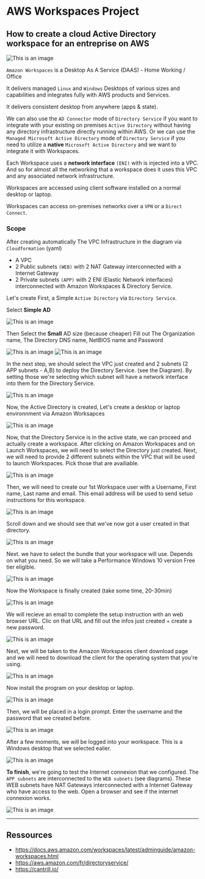 # AWS Workspaces Project

## How to create a cloud Active Directory workspace for an entreprise on AWS

![This is an image](https://github.com/stanleycharles/AWS/blob/main/AWS%20Workspaces%20Project/AWS%20Workspaces%20Diagram.png)

`Amazon Workspaces` is a Desktop As A Service (DAAS) - Home Working / Office

It delivers managed `Linux` and `Windows` Desktops of various sizes and capabilities and integrates fully with AWS products and Services. 

It delivers consistent desktop from anywhere (apps & state).

We can also use the ``AD Connector`` mode of ``Directory Service`` if you want to integrate with your existing on premises ``Active Directory`` without having any directory infrastructure directly running within AWS. Or we can use the ``Managed Microsoft Active Directory`` mode of ``Directory Service`` if you need to utilize a **native** ``Microsoft Active Directory`` and we want to integrate it with Workspaces.

Each Workspace uses a **network interface** ``(ENI)`` with is injected into a VPC. And so for almost all the networking that a workspace does it uses this VPC and any associated network infrastructure.

Workspaces are accessed using client software installed on a normal desktop or laptop.

Workspaces can access on-premises networks over a ``VPN`` or a ``Direct Connect``.

### Scope

After creating automatically The VPC Infrastructure in the diagram via ``Cloudformation`` (yaml)
 - A VPC
 - 2 Public subnets ``(WEB)`` with 2 NAT Gateway interconnected with a Internet Gateway 
 - 2 Private subnets ``(APP)`` with 2 ENI (Elastic Network interfaces) interconnected with Amazon Workspaces & Directory Service.

Let's create First, a Simple ``Active Directory`` via ``Directory Service``.

Select **Simple AD**

![This is an image](https://github.com/stanleycharles/AWS/blob/main/AWS%20Workspaces%20Project/AWS%20Directory%20Service%20-%20Select%20The%20AD.png)

Then Select the **Small** AD size (because cheaper)
Fill out The Organization name, The Directory DNS name, NetBIOS name and Password

![This is an image](https://github.com/stanleycharles/AWS/blob/main/AWS%20Workspaces%20Project/AWS%20Directory%20Service%20-%20Fill%20out%20pt.1.png)
![This is an image](https://github.com/stanleycharles/AWS/blob/main/AWS%20Workspaces%20Project/AWS%20Directory%20Service%20-%20Fill%20out%20pt.2.png)

In the next step, we should select the VPC just created and 2 subnets (2 APP subnets - A,B) to deploy the Directory Service. (see the Diagram).
By setting those we're selecting which subnet will have a network interface into them for the Directory Service.

![This is an image](https://github.com/stanleycharles/AWS/blob/main/AWS%20Workspaces%20Project/AWS%20Directory%20Service%20-%20Select%20VPC-SN.png)

Now, the Active Directory is created, Let's create a desktop or laptop environnment via Amazon Worksapces

![This is an image](https://github.com/stanleycharles/AWS/blob/main/AWS%20Workspaces%20Project/AWS%20Directory%20Service%20-%20AD%20Created.png)

Now, that the Directory Service is in the active state, we can proceed and actually create a workspace. After clicking on Amazon Workspaces and on Launch Workspaces, we will need to select the Directory just created. 
Next, we will need to provide 2 different subnets within the VPC that will be used to launch Workspaces. Pick those that are availiable.

![This is an image](https://github.com/stanleycharles/AWS/blob/main/AWS%20Workspaces%20Project/AWS%20Workspaces%20-%20Create%20Workspaces.png)

Then, we will need to create our 1st Workspace user with a Username, First name, Last name and email. This email address will be used to send setuo instructions for this workspace.

![This is an image](https://github.com/stanleycharles/AWS/blob/main/AWS%20Workspaces%20Project/AWS%20Workspaces%20-%20Add%20AD%20User.png)

Scroll down and we should see that we've now got a user created in that directory.

![This is an image](https://github.com/stanleycharles/AWS/blob/main/AWS%20Workspaces%20Project/AWS%20Workspaces%20-%20Add%20AD%20Verif.png)

Next. we have to select the bundle that your workspace will use. Depends on what you
need. So we will take a Performance Windows 10 version Free tier eligible.

![This is an image](https://github.com/stanleycharles/AWS/blob/main/AWS%20Workspaces%20Project/AWS%20Workspaces%20-%20Select%20Bundles.png)

Now the Workspace is finally created (take some time, 20-30min)

![This is an image](https://github.com/stanleycharles/AWS/blob/main/AWS%20Workspaces%20Project/AWS%20Workspaces%20-%20Workspace%20Created.png)

We will recieve an email to complete the setup instruction with an web browser URL. Clic on that URL and
fill out the infos just created + create a new password.

![This is an image](https://github.com/stanleycharles/AWS/blob/main/AWS%20Workspaces%20Project/AWS%20Workspaces%20-%20Web%20Setup%20Portail.png)

Next, we will be taken to the Amazon Workspaces client download page and we will need to
download the client for the operating system that you're using.

![This is an image](https://github.com/stanleycharles/AWS/blob/main/AWS%20Workspaces%20Project/AWS%20Workspaces%20-%20Install%20client.png)

Now install the program on your desktop or laptop.

![This is an image](https://github.com/stanleycharles/AWS/blob/main/AWS%20Workspaces%20Project/AWS%20Workspaces%20-%20Client%20installation.png)

Then, we will be placed in a login prompt. Enter the username and the password that we created before.

![This is an image](https://github.com/stanleycharles/AWS/blob/main/AWS%20Workspaces%20Project/AWS%20Workspaces%20-%20Web%20Workspaces%20Portail.png)

After a few moments, we will be logged into your workspace. This is a Windows desktop that we selected ealier.

![This is an image](https://github.com/stanleycharles/AWS/blob/main/AWS%20Workspaces%20Project/AWS%20Workspaces%20-%20Windows.png)

**To finish**, we're going to test the Internet connexion that we configured. The ``APP subnets`` are interconnected to the ``WEB subnets`` (see diagrams). These WEB subnets have NAT Gateways interconnected with a Internet Gateway who have access to the web.
Open a browser and see if the internet connexion works.

![This is an image](https://github.com/stanleycharles/AWS/blob/main/AWS%20Workspaces%20Project/AWS%20Workspaces%20-%20internet.png)

  ---
  
  ## Ressources
   - https://docs.aws.amazon.com/workspaces/latest/adminguide/amazon-workspaces.html
   - https://aws.amazon.com/fr/directoryservice/
   - https://cantrill.io/
   

